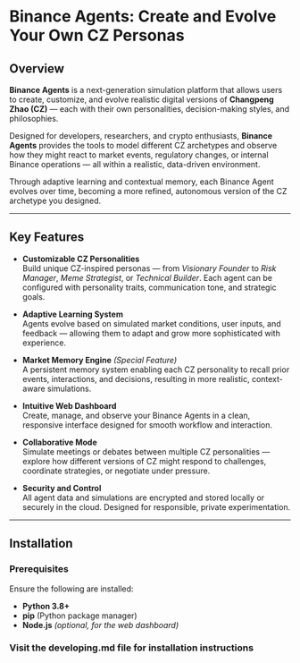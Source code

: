 # Binance Agents: Create and Evolve Your Own CZ Personas

## Overview

**Binance Agents** is a next-generation simulation platform that allows users to create, customize, and evolve realistic digital versions of **Changpeng Zhao (CZ)** — each with their own personalities, decision-making styles, and philosophies.

Designed for developers, researchers, and crypto enthusiasts, **Binance Agents** provides the tools to model different CZ archetypes and observe how they might react to market events, regulatory changes, or internal Binance operations — all within a realistic, data-driven environment.

Through adaptive learning and contextual memory, each Binance Agent evolves over time, becoming a more refined, autonomous version of the CZ archetype you designed.

---

## Key Features

- **Customizable CZ Personalities**  
  Build unique CZ-inspired personas — from *Visionary Founder* to *Risk Manager*, *Meme Strategist*, or *Technical Builder*. Each agent can be configured with personality traits, communication tone, and strategic goals.

- **Adaptive Learning System**  
  Agents evolve based on simulated market conditions, user inputs, and feedback — allowing them to adapt and grow more sophisticated with experience.

- **Market Memory Engine** *(Special Feature)*  
  A persistent memory system enabling each CZ personality to recall prior events, interactions, and decisions, resulting in more realistic, context-aware simulations.

- **Intuitive Web Dashboard**  
  Create, manage, and observe your Binance Agents in a clean, responsive interface designed for smooth workflow and interaction.

- **Collaborative Mode**  
  Simulate meetings or debates between multiple CZ personalities — explore how different versions of CZ might respond to challenges, coordinate strategies, or negotiate under pressure.

- **Security and Control**  
  All agent data and simulations are encrypted and stored locally or securely in the cloud. Designed for responsible, private experimentation.

---

## Installation

### Prerequisites

Ensure the following are installed:

- **Python 3.8+**
- **pip** (Python package manager)
- **Node.js** *(optional, for the web dashboard)*

### Visit the developing.md file for installation instructions
